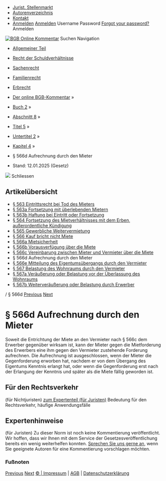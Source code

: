   * [Jurist. Stellenmarkt](https://bgb.kommentar.de/Buch-2/Abschnitt-8/Titel-5/Untertitel-2/Kapitel-4/</job-board> "Jurist. Stellenmarkt")
  * [Autorenverzeichnis](https://bgb.kommentar.de/Buch-2/Abschnitt-8/Titel-5/Untertitel-2/Kapitel-4/</Autorenverzeichnis> "Autorenverzeichnis")
  * [Kontakt](https://bgb.kommentar.de/Buch-2/Abschnitt-8/Titel-5/Untertitel-2/Kapitel-4/</Kontakt>)
  * [Anmelden](https://bgb.kommentar.de/Buch-2/Abschnitt-8/Titel-5/Untertitel-2/Kapitel-4/<#login> "show login form") [Anmelden](https://bgb.kommentar.de/Buch-2/Abschnitt-8/Titel-5/Untertitel-2/Kapitel-4/<#> "hide login form") Username Password
[Forgot your password?](https://bgb.kommentar.de/Buch-2/Abschnitt-8/Titel-5/Untertitel-2/Kapitel-4/</user/forgotpassword>) Anmelden 


[![BGB Online Kommentar](https://bgb.kommentar.de/extension/bgb/design/bgb/images/logo.png)](https://bgb.kommentar.de/Buch-2/Abschnitt-8/Titel-5/Untertitel-2/Kapitel-4/</> "BGB Online Kommentar")
Suchen
Navigation
  * [Allgemeiner Teil](https://bgb.kommentar.de/Buch-2/Abschnitt-8/Titel-5/Untertitel-2/Kapitel-4/</Buch-1>)
  * [Recht der Schuldverhältnisse](https://bgb.kommentar.de/Buch-2/Abschnitt-8/Titel-5/Untertitel-2/Kapitel-4/</Buch-2>)
  * [Sachenrecht](https://bgb.kommentar.de/Buch-2/Abschnitt-8/Titel-5/Untertitel-2/Kapitel-4/</Buch-3>)
  * [Familienrecht](https://bgb.kommentar.de/Buch-2/Abschnitt-8/Titel-5/Untertitel-2/Kapitel-4/</Buch-4>)
  * [Erbrecht](https://bgb.kommentar.de/Buch-2/Abschnitt-8/Titel-5/Untertitel-2/Kapitel-4/</Buch-5>)


  * [Der online BGB-Kommentar](https://bgb.kommentar.de/Buch-2/Abschnitt-8/Titel-5/Untertitel-2/Kapitel-4/</>) »
  * [Buch 2](https://bgb.kommentar.de/Buch-2/Abschnitt-8/Titel-5/Untertitel-2/Kapitel-4/</Buch-2>) »
  * [Abschnitt 8](https://bgb.kommentar.de/Buch-2/Abschnitt-8/Titel-5/Untertitel-2/Kapitel-4/</Buch-2/Abschnitt-8>) »
  * [Titel 5](https://bgb.kommentar.de/Buch-2/Abschnitt-8/Titel-5/Untertitel-2/Kapitel-4/</Buch-2/Abschnitt-8/Titel-5>) »
  * [Untertitel 2](https://bgb.kommentar.de/Buch-2/Abschnitt-8/Titel-5/Untertitel-2/Kapitel-4/</Buch-2/Abschnitt-8/Titel-5/Untertitel-2>) »
  * [Kapitel 4](https://bgb.kommentar.de/Buch-2/Abschnitt-8/Titel-5/Untertitel-2/Kapitel-4/</Buch-2/Abschnitt-8/Titel-5/Untertitel-2/Kapitel-4>) »
  * § 566d Aufrechnung durch den Mieter 
  * Stand: 12.01.2025 (Gesetz) 


![](https://vg01.met.vgwort.de/na/1c9909529ead4f509072c06d9081a7d5)
Schliessen 
## Artikelübersicht
  * [ § 563 Eintrittsrecht bei Tod des Mieters ](https://bgb.kommentar.de/Buch-2/Abschnitt-8/Titel-5/Untertitel-2/Kapitel-4/</Buch-2/Abschnitt-8/Titel-5/Untertitel-2/Kapitel-4/Eintrittsrecht-bei-Tod-des-Mieters>)
  * [ § 563a Fortsetzung mit überlebenden Mietern ](https://bgb.kommentar.de/Buch-2/Abschnitt-8/Titel-5/Untertitel-2/Kapitel-4/</Buch-2/Abschnitt-8/Titel-5/Untertitel-2/Kapitel-4/Fortsetzung-mit-ueberlebenden-Mietern>)
  * [ § 563b Haftung bei Eintritt oder Fortsetzung ](https://bgb.kommentar.de/Buch-2/Abschnitt-8/Titel-5/Untertitel-2/Kapitel-4/</Buch-2/Abschnitt-8/Titel-5/Untertitel-2/Kapitel-4/Haftung-bei-Eintritt-oder-Fortsetzung>)
  * [ § 564 Fortsetzung des Mietverhältnisses mit dem Erben, außerordentliche Kündigung ](https://bgb.kommentar.de/Buch-2/Abschnitt-8/Titel-5/Untertitel-2/Kapitel-4/</Buch-2/Abschnitt-8/Titel-5/Untertitel-2/Kapitel-4/Fortsetzung-des-Mietverhaeltnisses-mit-dem-Erben-ausserordentliche-Kuendigung>)
  * [ § 565 Gewerbliche Weitervermietung ](https://bgb.kommentar.de/Buch-2/Abschnitt-8/Titel-5/Untertitel-2/Kapitel-4/</Buch-2/Abschnitt-8/Titel-5/Untertitel-2/Kapitel-4/Gewerbliche-Weitervermietung>)
  * [ § 566 Kauf bricht nicht Miete ](https://bgb.kommentar.de/Buch-2/Abschnitt-8/Titel-5/Untertitel-2/Kapitel-4/</Buch-2/Abschnitt-8/Titel-5/Untertitel-2/Kapitel-4/Kauf-bricht-nicht-Miete>)
  * [ § 566a Mietsicherheit ](https://bgb.kommentar.de/Buch-2/Abschnitt-8/Titel-5/Untertitel-2/Kapitel-4/</Buch-2/Abschnitt-8/Titel-5/Untertitel-2/Kapitel-4/Mietsicherheit>)
  * [ § 566b Vorausverfügung über die Miete ](https://bgb.kommentar.de/Buch-2/Abschnitt-8/Titel-5/Untertitel-2/Kapitel-4/</Buch-2/Abschnitt-8/Titel-5/Untertitel-2/Kapitel-4/Vorausverfuegung-ueber-die-Miete>)
  * [ § 566c Vereinbarung zwischen Mieter und Vermieter über die Miete ](https://bgb.kommentar.de/Buch-2/Abschnitt-8/Titel-5/Untertitel-2/Kapitel-4/</Buch-2/Abschnitt-8/Titel-5/Untertitel-2/Kapitel-4/Vereinbarung-zwischen-Mieter-und-Vermieter-ueber-die-Miete>)
  * § 566d Aufrechnung durch den Mieter 
  * [ § 566e Mitteilung des Eigentumsübergangs durch den Vermieter ](https://bgb.kommentar.de/Buch-2/Abschnitt-8/Titel-5/Untertitel-2/Kapitel-4/</Buch-2/Abschnitt-8/Titel-5/Untertitel-2/Kapitel-4/Mitteilung-des-Eigentumsuebergangs-durch-den-Vermieter>)
  * [ § 567 Belastung des Wohnraums durch den Vermieter ](https://bgb.kommentar.de/Buch-2/Abschnitt-8/Titel-5/Untertitel-2/Kapitel-4/</Buch-2/Abschnitt-8/Titel-5/Untertitel-2/Kapitel-4/Belastung-des-Wohnraums-durch-den-Vermieter>)
  * [ § 567a Veräußerung oder Belastung vor der Überlassung des Wohnraums ](https://bgb.kommentar.de/Buch-2/Abschnitt-8/Titel-5/Untertitel-2/Kapitel-4/</Buch-2/Abschnitt-8/Titel-5/Untertitel-2/Kapitel-4/Veraeusserung-oder-Belastung-vor-der-Ueberlassung-des-Wohnraums>)
  * [ § 567b Weiterveräußerung oder Belastung durch Erwerber ](https://bgb.kommentar.de/Buch-2/Abschnitt-8/Titel-5/Untertitel-2/Kapitel-4/</Buch-2/Abschnitt-8/Titel-5/Untertitel-2/Kapitel-4/Weiterveraeusserung-oder-Belastung-durch-Erwerber>)


/ § 566d 
[Previous](https://bgb.kommentar.de/Buch-2/Abschnitt-8/Titel-5/Untertitel-2/Kapitel-4/</Buch-2/Abschnitt-8/Titel-5/Untertitel-2/Kapitel-4/Vereinbarung-zwischen-Mieter-und-Vermieter-ueber-die-Miete> "§ 566c Vereinbarung zwischen Mieter und Vermieter über die Miete") [Next](https://bgb.kommentar.de/Buch-2/Abschnitt-8/Titel-5/Untertitel-2/Kapitel-4/</Buch-2/Abschnitt-8/Titel-5/Untertitel-2/Kapitel-4/Mitteilung-des-Eigentumsuebergangs-durch-den-Vermieter> "§ 566e Mitteilung des Eigentumsübergangs durch den Vermieter")
# § 566d Aufrechnung durch den Mieter
Soweit die Entrichtung der Miete an den Vermieter nach § 566c dem Erwerber gegenüber wirksam ist, kann der Mieter gegen die Mietforderung des Erwerbers eine ihm gegen den Vermieter zustehende Forderung aufrechnen. Die Aufrechnung ist ausgeschlossen, wenn der Mieter die Gegenforderung erworben hat, nachdem er von dem Übergang des Eigentums Kenntnis erlangt hat, oder wenn die Gegenforderung erst nach der Erlangung der Kenntnis und später als die Miete fällig geworden ist.
## Für den Rechtsverkehr 
(für Nichtjuristen)
[zum Expertenteil (für Juristen)](https://bgb.kommentar.de/Buch-2/Abschnitt-8/Titel-5/Untertitel-2/Kapitel-4/<#expertenhinweise>)
Bedeutung für den Rechtsverkehr, häufige Anwendungsfälle
## Expertenhinweise
(für Juristen)
Zu dieser Norm ist noch keine Kommentierung veröffentlicht. Wir hoffen, dass wir Ihnen mit dem Service der Gesetzesveröffentlichung bereits ein wenig weiterhelfen konnten. [Sprechen Sie uns gerne an](https://bgb.kommentar.de/Buch-2/Abschnitt-8/Titel-5/Untertitel-2/Kapitel-4/</Kontakt>), wenn Sie geeignete Autoren für eine Kommentierung vorschlagen möchten. 
### Fußnoten
[Previous](https://bgb.kommentar.de/Buch-2/Abschnitt-8/Titel-5/Untertitel-2/Kapitel-4/</Buch-2/Abschnitt-8/Titel-5/Untertitel-2/Kapitel-4/Vereinbarung-zwischen-Mieter-und-Vermieter-ueber-die-Miete> "§ 566c Vereinbarung zwischen Mieter und Vermieter über die Miete") [Next](https://bgb.kommentar.de/Buch-2/Abschnitt-8/Titel-5/Untertitel-2/Kapitel-4/</Buch-2/Abschnitt-8/Titel-5/Untertitel-2/Kapitel-4/Mitteilung-des-Eigentumsuebergangs-durch-den-Vermieter> "§ 566e Mitteilung des Eigentumsübergangs durch den Vermieter")
[© | Impressum](https://bgb.kommentar.de/Buch-2/Abschnitt-8/Titel-5/Untertitel-2/Kapitel-4/</Kontakt>) | [AGB](https://bgb.kommentar.de/Buch-2/Abschnitt-8/Titel-5/Untertitel-2/Kapitel-4/</AGB>) | [Datenschutzerklärung](https://bgb.kommentar.de/Buch-2/Abschnitt-8/Titel-5/Untertitel-2/Kapitel-4/</Datenschutzerklaerung-fuer-Leser>)
